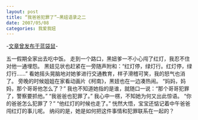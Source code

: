 ```yaml
---
layout: post
title: “我爸爸犯罪了”—黑妞语录之二
date: 2007/05/08
categories: 我爱我妞
---
```


-[文章曾发布于蓝袋鼠](http://landaishu.hi2net.com/home/blog_read.asp?id=4175&blogid=29632)-



 五一假期全家出去吃中饭。
 走到一个路口，黑妞爹一不小心闯了红灯，我忍不住对他一通埋怨。
 黑妞见状也赶紧在一旁随声附和：“红灯停，绿灯行。红灯停，绿灯行……”
 看她摇头晃脑地对她爹进行交通教育，样子滑稽可笑，我的怒气也消了。
 旁晚的时候姐姐在家看动画片《柯南》，黑妞也在一边凑热闹。
 “妈妈，妈妈，那个哥哥他怎么了？”
 我也不知道她指的是谁，就随口一说：“那个哥哥犯罪了，警察要抓他。”
 “我爸爸也犯罪了。”
 我心中一楞，不知她为何又出此惊语。
 “你的爸爸怎么犯罪了？”
 “他红灯的时候也走了。”
 恍然大悟，宝宝还惦记着中午爸爸闯红灯的事儿呢。
 纳闷的是，她是如何把这件事情和犯罪联系在一起的？
 